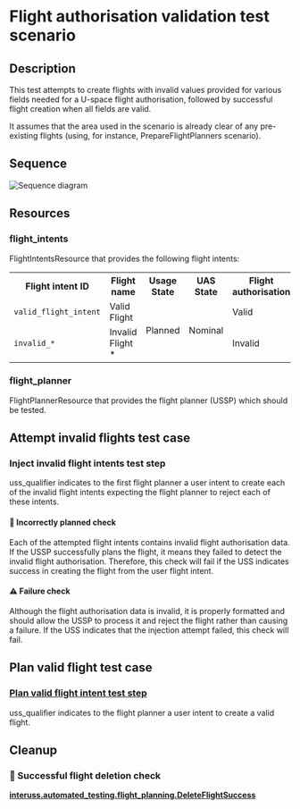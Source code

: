 # Flight authorisation validation test scenario

## Description

This test attempts to create flights with invalid values provided for various
fields needed for a U-space flight authorisation, followed by successful flight
creation when all fields are valid.

It assumes that the area used in the scenario is already clear of any
pre-existing flights (using, for instance, PrepareFlightPlanners scenario).

## Sequence

![Sequence diagram](sequence.png)

## Resources

### flight_intents
FlightIntentsResource that provides the following flight intents:

<table>
  <tr>
    <th>Flight intent ID</th>
    <th>Flight name</th>
    <th>Usage State</th>
    <th>UAS State</th>
    <th>Flight authorisation</th>
  </tr>
  <tr>
    <td><code>valid_flight_intent</code></td>
    <td>Valid Flight</td>
    <td rowspan="2">Planned</td>
    <td rowspan="2">Nominal</td>
    <td>Valid</td>
  </tr>
  <tr>
    <td><code>invalid_*</code></td>
    <td>Invalid Flight *</td>
    <td>Invalid</td>
  </tr>
</table>

### flight_planner

FlightPlannerResource that provides the flight planner (USSP) which should be tested.

## Attempt invalid flights test case

### Inject invalid flight intents test step

uss_qualifier indicates to the first flight planner a user intent to create each of the invalid flight intents expecting the flight planner to reject each of these intents.

#### 🛑 Incorrectly planned check

Each of the attempted flight intents contains invalid flight authorisation data.  If the USSP successfully plans the flight, it means they failed to detect the invalid flight authorisation.  Therefore, this check will fail if the USS indicates success in creating the flight from the user flight intent.

#### ⚠️ Failure check

Although the flight authorisation data is invalid, it is properly formatted and should allow the USSP to process it and reject the flight rather than causing a failure.  If the USS indicates that the injection attempt failed, this check will fail.

## Plan valid flight test case

### [Plan valid flight intent test step](../../flight_planning/plan_flight_intent.md)

uss_qualifier indicates to the flight planner a user intent to create a valid flight.

## Cleanup

### 🛑 Successful flight deletion check

**[interuss.automated_testing.flight_planning.DeleteFlightSuccess](../../../requirements/interuss/automated_testing/flight_planning.md)**
